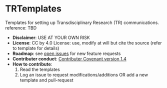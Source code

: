 # TRTemplates

Templates for setting up Transdisciplinary Research (TR) communications.
reference: TBD

* __Disclaimer__: USE AT YOUR OWN RISK
* __License__: CC by 4.0 License: use, modify at will but cite the source (refer to template for details)
* __Roadmap__: see [open issues](https://github.com/ResearchSoftwareInstitute/TRTemplates/issues) for new feature requests 
* __Contributer conduct__: [Contributer Covenant version 1.4](https://www.contributor-covenant.org/version/1/4/code-of-conduct)
* __How to contribute__: 
  1. Read the templates
  2. Log an issue to request modifications/additions OR add a new template and pull-request

